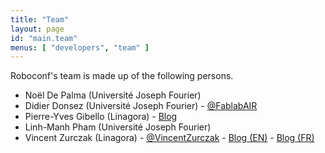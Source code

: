 ```yaml
---
title: "Team"
layout: page
id: "main.team"
menus: [ "developers", "team" ]
---
```


Roboconf's team is made up of the following persons.

* Noël De Palma (Université Joseph Fourier)
* Didier Donsez (Université Joseph Fourier) - [@FablabAIR](https://twitter.com/FablabAIR)
* Pierre-Yves Gibello (Linagora) - [Blog](http://planet.petalslink.com/home/pygibello/)
* Linh-Manh Pham (Université Joseph Fourier)
* Vincent Zurczak (Linagora) - [@VincentZurczak](https://twitter.com/VincentZurczak) - [Blog (EN)](http://vzurczak.wordpress.com) - [Blog (FR)](http://vzurczak2.wordpress.com)

